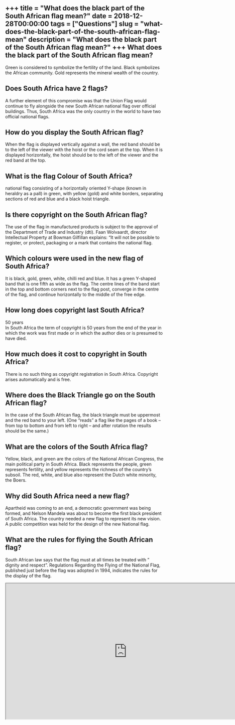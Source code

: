 +++
title = "What does the black part of the South African flag mean?"
date = 2018-12-28T00:00:00
tags = ["Questions"]
slug = "what-does-the-black-part-of-the-south-african-flag-mean"
description = "What does the black part of the South African flag mean?"
+++
What does the black part of the South African flag mean?
--------------------------------------------------------

Green is considered to symbolize the fertility of the land. Black symbolizes the African community. Gold represents the mineral wealth of the country.

Does South Africa have 2 flags?
-------------------------------

A further element of this compromise was that the Union Flag would continue to fly alongside the new South African national flag over official buildings. Thus, South Africa was the only country in the world to have two official national flags.

How do you display the South African flag?
------------------------------------------

When the flag is displayed vertically against a wall, the red band should be to the left of the viewer with the hoist or the cord seam at the top. When it is displayed horizontally, the hoist should be to the left of the viewer and the red band at the top.

What is the flag Colour of South Africa?
----------------------------------------

national flag consisting of a horizontally oriented Y-shape (known in heraldry as a pall) in green, with yellow (gold) and white borders, separating sections of red and blue and a black hoist triangle.

Is there copyright on the South African flag?
---------------------------------------------

The use of the flag in manufactured products is subject to the approval of the Department of Trade and Industry (dti). Faan Wolvaardt, director Intellectual Property at Bowman Gilfillan explains: “It will not be possible to register, or protect, packaging or a mark that contains the national flag.

Which colours were used in the new flag of South Africa?
--------------------------------------------------------

It is black, gold, green, white, chilli red and blue. It has a green Y-shaped band that is one fifth as wide as the flag. The centre lines of the band start in the top and bottom corners next to the flag post, converge in the centre of the flag, and continue horizontally to the middle of the free edge.

How long does copyright last South Africa?
------------------------------------------

50 years  
In South Africa the term of copyright is 50 years from the end of the year in which the work was first made or in which the author dies or is presumed to have died.

How much does it cost to copyright in South Africa?
---------------------------------------------------

There is no such thing as copyright registration in South Africa. Copyright arises automatically and is free.

Where does the Black Triangle go on the South African flag?
-----------------------------------------------------------

In the case of the South African flag, the black triangle must be uppermost and the red band to your left. (One “reads” a flag like the pages of a book – from top to bottom and from left to right – and after rotation the results should be the same.)

What are the colors of the South Africa flag?
---------------------------------------------

Yellow, black, and green are the colors of the National African Congress, the main political party in South Africa. Black represents the people, green represents fertility, and yellow represents the richness of the country’s subsoil. The red, white, and blue also represent the Dutch white minority, the Boers.

Why did South Africa need a new flag?
-------------------------------------

Apartheid was coming to an end, a democratic government was being formed, and Nelson Mandela was about to become the first black president of South Africa. The country needed a new flag to represent its new vision. A public competition was held for the design of the new National flag.

What are the rules for flying the South African flag?
-----------------------------------------------------

South African law says that the flag must at all times be treated with ” dignity and respect”. Regulations Regarding the Flying of the National Flag, published just before the flag was adopted in 1994, indicates the rules for the display of the flag.

<iframe allow="accelerometer; autoplay; clipboard-write; encrypted-media; gyroscope; picture-in-picture" allowfullscreen="" class="__youtube_prefs__  epyt-is-override  no-lazyload" data-no-lazy="1" data-origheight="433" data-origwidth="770" data-skipgform_ajax_framebjll="" height="433" id="_ytid_13369" loading="lazy" src="https://www.youtube.com/embed/gvbsBhiS9bA?enablejsapi=1&autoplay=0&cc_load_policy=0&cc_lang_pref=&iv_load_policy=1&loop=0&modestbranding=0&rel=1&fs=1&playsinline=0&autohide=2&theme=dark&color=red&controls=1&" title="YouTube player" width="770"></iframe>